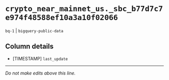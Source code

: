 # `crypto_near_mainnet_us._sbc_b77d7c7e974f48588ef10a3a10f02066`
`bq-1` | `bigquery-public-data`

## Column details
* [TIMESTAMP] `last_update`

-------------------------------------------------------------------------------
*Do not make edits above this line.*

